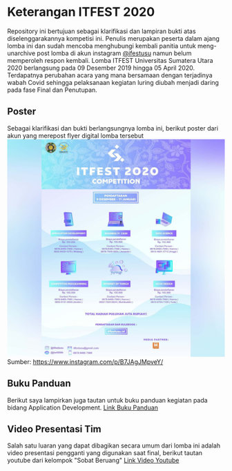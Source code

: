 # Keterangan ITFEST 2020
Repository ini bertujuan sebagai klarifikasi dan lampiran bukti atas diselenggarakannya kompetisi ini. Penulis merupakan peserta dalam ajang lomba ini dan sudah mencoba menghubungi kembali panitia untuk meng-unarchive post lomba di akun instagram [@ifestusu](https://www.instagram.com/itfestusu/) namun belum memperoleh respon kembali.
Lomba ITFEST Universitas Sumatera Utara 2020 berlangsung pada 09 Desember 2019 hingga 05 April 2020. Terdapatnya perubahan acara yang mana bersamaan dengan terjadinya wabah Covid sehingga pelaksanaan kegiatan luring diubah menjadi daring pada fase Final dan Penutupan.
## Poster
Sebagai klarifikasi dan bukti berlangsungnya lomba ini, berikut poster dari akun yang merepost flyer digital lomba tersebut
![Flyer Lomba](https://github.com/darkun7/note-itfest/blob/main/assets/images/80904053_259957641647086_3462494281347418102_n.jpg)
Sumber:
https://www.instagram.com/p/B7JAgJMpveY/

## Buku Panduan
Berikut saya lampirkan juga tautan untuk buku panduan kegiatan pada bidang Application Development. [Link Buku Panduan](https://github.com/darkun7/note-itfest/blob/main/assets/rulebook/Rule%20Book%20IT%20Fest%202020.pdf)


## Video Presentasi Tim
Salah satu luaran yang dapat dibagikan secara umum dari lomba ini adalah video presentasi pengganti yang digunakan saat final, berikut tautan youtube dari kelompok "Sobat Beruang"
[Link Video Youtube](https://www.youtube.com/watch?v=WdnLmfmQniA)

